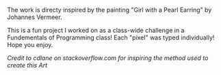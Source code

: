 The work is directy inspired by the painting "Girl with a Pearl Earring" by Johannes Vermeer. 

This is a fun project I worked on as a class-wide challenge in a Fundementals of Programming class! Each "pixel" was typed individually! Hope you enjoy.



*Credit to cdlane on stackoverflow.com for inspiring the method used to create this Art*
